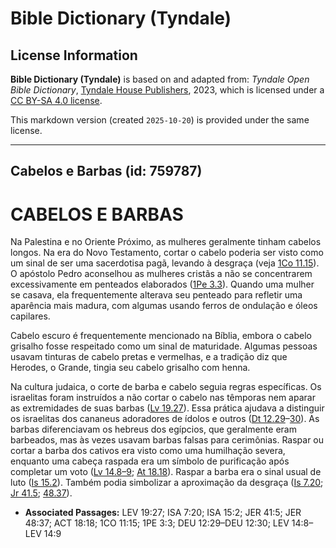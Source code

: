 # Bible Dictionary (Tyndale)

## License Information

**Bible Dictionary (Tyndale)** is based on and adapted from: _Tyndale Open Bible Dictionary_, [Tyndale House Publishers](https://tyndaleopenresources.com/), 2023, which is licensed under a [CC BY-SA 4.0 license](https://creativecommons.org/licenses/by-sa/4.0/legalcode.en).

This markdown version (created `2025-10-20`) is provided under the same license.



--------------------------------

## Cabelos e Barbas (id: 759787)

CABELOS E BARBAS
================

Na Palestina e no Oriente Próximo, as mulheres geralmente tinham cabelos longos. Na era do Novo Testamento, cortar o cabelo poderia ser visto como um sinal de ser uma sacerdotisa pagã, levando à desgraça (veja [1Co 11\.15](https://ref.ly/1Cor11:15)). O apóstolo Pedro aconselhou as mulheres cristãs a não se concentrarem excessivamente em penteados elaborados ([1Pe 3\.3](https://ref.ly/1Pet3:3)). Quando uma mulher se casava, ela frequentemente alterava seu penteado para refletir uma aparência mais madura, com algumas usando ferros de ondulação e óleos capilares.

Cabelo escuro é frequentemente mencionado na Bíblia, embora o cabelo grisalho fosse respeitado como um sinal de maturidade. Algumas pessoas usavam tinturas de cabelo pretas e vermelhas, e a tradição diz que Herodes, o Grande, tingia seu cabelo grisalho com henna.

Na cultura judaica, o corte de barba e cabelo seguia regras específicas. Os israelitas foram instruídos a não cortar o cabelo nas têmporas nem aparar as extremidades de suas barbas ([Lv 19\.27](https://ref.ly/Lev19:27)). Essa prática ajudava a distinguir os israelitas dos cananeus adoradores de ídolos e outros ([Dt 12\.29](https://ref.ly/Deut12:29-Deut12:30)–[30](https://ref.ly/Deut12:29-Deut12:30)). As barbas diferenciavam os hebreus dos egípcios, que geralmente eram barbeados, mas às vezes usavam barbas falsas para cerimônias. Raspar ou cortar a barba dos cativos era visto como uma humilhação severa, enquanto uma cabeça raspada era um símbolo de purificação após completar um voto ([Lv 14\.8–9](https://ref.ly/Lev14:8-Lev14:9); [At 18\.18](https://ref.ly/Acts18:18)). Raspar a barba era o sinal usual de luto ([Is 15\.2](https://ref.ly/Isa15:2)). Também podia simbolizar a aproximação da desgraça ([Is 7\.20](https://ref.ly/Isa7:20); [Jr 41\.5](https://ref.ly/Jer41:5); [48\.37](https://ref.ly/Jer48:37)).

* **Associated Passages:** LEV 19:27; ISA 7:20; ISA 15:2; JER 41:5; JER 48:37; ACT 18:18; 1CO 11:15; 1PE 3:3; DEU 12:29–DEU 12:30; LEV 14:8–LEV 14:9

